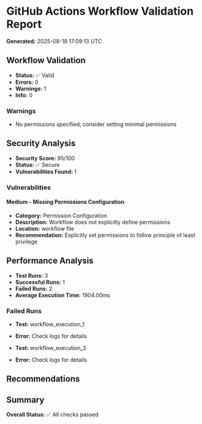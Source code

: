 # GitHub Actions Workflow Validation Report

**Generated:** 2025-08-18 17:09:13 UTC

## Workflow Validation

- **Status:** ✅ Valid
- **Errors:** 0
- **Warnings:** 1
- **Info:** 0
### Warnings

- No permissions specified, consider setting minimal permissions

## Security Analysis

- **Security Score:** 95/100
- **Status:** ✅ Secure
- **Vulnerabilities Found:** 1

### Vulnerabilities

#### Medium - Missing Permissions Configuration

- **Category:** Permission Configuration
- **Description:** Workflow does not explicitly define permissions
- **Location:** workflow file
- **Recommendation:** Explicitly set permissions to follow principle of least privilege

## Performance Analysis

- **Test Runs:** 3
- **Successful Runs:** 1
- **Failed Runs:** 2
- **Average Execution Time:** 1904.00ms

### Failed Runs

- **Test:** workflow_execution_1
- **Error:** Check logs for details

- **Test:** workflow_execution_3
- **Error:** Check logs for details

## Recommendations

## Summary

**Overall Status:** ✅ All checks passed

